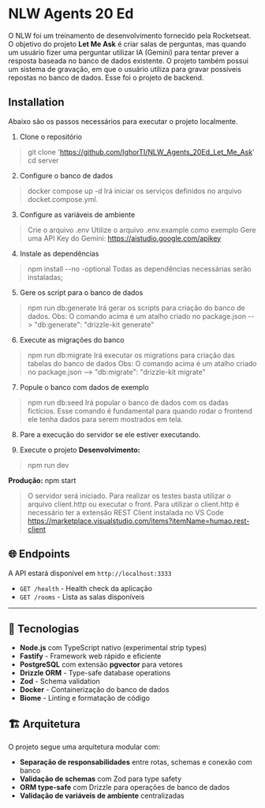 # NLW Agents 20 Ed

O NLW foi um treinamento de desenvolvimento fornecido pela Rocketseat. O objetivo do projeto **Let Me Ask** é criar salas de perguntas, mas quando um usuário fizer uma perguntar utilizar IA (Gemini) para tentar prever a resposta baseada no banco de dados existente. O projeto também possui um sistema de gravação, em que o usuário utiliza para gravar possíveis repostas no banco de dados. Esse foi o projeto de backend.

## Installation

Abaixo são os passos necessários para executar o projeto localmente. 

1)  Clone o repositório

> git clone 'https://github.com/IghorTI/NLW_Agents_20Ed_Let_Me_Ask'
> cd server

2) Configure o banco de dados

> docker compose up -d
> Irá iniciar os serviços definidos no arquivo docket.compose.yml. 

3) Configure as variáveis de ambiente

> Crie o arquivo .env
> Utilize o arquivo .env.example como exemplo 
> Gere uma API Key do Gemini: https://aistudio.google.com/apikey

4) Instale as dependências
> npm install --no -optional
> Todas as dependências necessárias serão instaladas; 


5) Gere os script para o banco de dados

> npm run db:generate
> Irá gerar os scripts para criação do banco de dados.
> Obs: O comando acima é um atalho criado no package.json --> "db:generate": "drizzle-kit generate"

6) Execute as migrações do banco

> npm run db:migrate
> Irá executar os migrations para criação das tabelas do banco de dados
Obs: O comando acima é um atalho criado no package.json --> "db:migrate": "drizzle-kit migrate"

7) Popule o banco com dados de exemplo
> npm run db:seed
> Irá popular o banco de dados com os dadas fictícios. Esse comando é fundamental para quando rodar o frontend ele tenha dados para serem mostrados em tela. 

8) Pare a execução do servidor se ele estiver executando.

9) Execute o projeto
**Desenvolvimento:**
> npm run dev

**Produção:**
npm start

> O servidor será iniciado. Para realizar os testes basta utilizar o arquivo client.http ou executar o front.
> Para utilizar o client.http é necessário ter a extensão REST Client instalada no VS Code
> https://marketplace.visualstudio.com/items?itemName=humao.rest-client


## 🌐 Endpoints

A API estará disponível em `http://localhost:3333`

- `GET /health` - Health check da aplicação
- `GET /rooms` - Lista as salas disponíveis

___ 

 ## 🚀 Tecnologias

- **Node.js** com TypeScript nativo (experimental strip types)
- **Fastify** - Framework web rápido e eficiente
- **PostgreSQL** com extensão **pgvector** para vetores
- **Drizzle ORM** - Type-safe database operations
- **Zod** - Schema validation
- **Docker** - Containerização do banco de dados
- **Biome** - Linting e formatação de código

## 🏗️ Arquitetura

O projeto segue uma arquitetura modular com:

- **Separação de responsabilidades** entre rotas, schemas e conexão com banco
- **Validação de schemas** com Zod para type safety
- **ORM type-safe** com Drizzle para operações de banco de dados
- **Validação de variáveis de ambiente** centralizadas